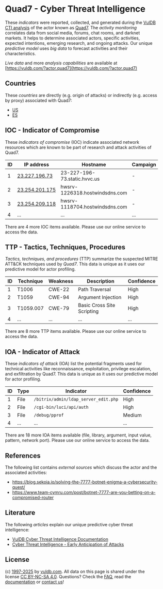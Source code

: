 # Quad7 - Cyber Threat Intelligence

These _indicators_ were reported, collected, and generated during the [VulDB CTI analysis](https://vuldb.com/?kb.cti) of the actor known as [Quad7](https://vuldb.com/?actor.quad7). The _activity monitoring_ correlates data from social media, forums, chat rooms, and darknet markets. It helps to determine associated actors, specific activities, expected intentions, emerging research, and ongoing attacks. Our unique _predictive model_ uses _big data_ to forecast activities and their characteristics.

_Live data_ and more _analysis capabilities_ are available at [https://vuldb.com/?actor.quad7](https://vuldb.com/?actor.quad7)

## Countries

These _countries_ are directly (e.g. origin of attacks) or indirectly (e.g. access by proxy) associated with Quad7:

* [US](https://vuldb.com/?country.us)
* [ES](https://vuldb.com/?country.es)

## IOC - Indicator of Compromise

These _indicators of compromise_ (IOC) indicate associated network resources which are known to be part of research and attack activities of Quad7.

ID | IP address | Hostname | Campaign | Confidence
-- | ---------- | -------- | -------- | ----------
1 | [23.227.196.73](https://vuldb.com/?ip.23.227.196.73) | 23-227-196-73.static.hvvc.us | - | High
2 | [23.254.201.175](https://vuldb.com/?ip.23.254.201.175) | hwsrv-1226318.hostwindsdns.com | - | High
3 | [23.254.209.118](https://vuldb.com/?ip.23.254.209.118) | hwsrv-1118704.hostwindsdns.com | - | High
4 | ... | ... | ... | ...

There are 4 more IOC items available. Please use our online service to access the data.

## TTP - Tactics, Techniques, Procedures

_Tactics, techniques, and procedures_ (TTP) summarize the suspected MITRE ATT&CK techniques used by _Quad7_. This data is unique as it uses our predictive model for actor profiling.

ID | Technique | Weakness | Description | Confidence
-- | --------- | -------- | ----------- | ----------
1 | T1006 | CWE-22 | Path Traversal | High
2 | T1059 | CWE-94 | Argument Injection | High
3 | T1059.007 | CWE-79 | Basic Cross Site Scripting | High
4 | ... | ... | ... | ...

There are 8 more TTP items available. Please use our online service to access the data.

## IOA - Indicator of Attack

These _indicators of attack_ (IOA) list the potential fragments used for technical activities like reconnaissance, exploitation, privilege escalation, and exfiltration by Quad7. This data is unique as it uses our predictive model for actor profiling.

ID | Type | Indicator | Confidence
-- | ---- | --------- | ----------
1 | File | `/bitrix/admin/ldap_server_edit.php` | High
2 | File | `/cgi-bin/luci/api/auth` | High
3 | File | `/debug/pprof` | Medium
4 | ... | ... | ...

There are 18 more IOA items available (file, library, argument, input value, pattern, network port). Please use our online service to access the data.

## References

The following list contains _external sources_ which discuss the actor and the associated activities:

* https://blog.sekoia.io/solving-the-7777-botnet-enigma-a-cybersecurity-quest/
* https://www.team-cymru.com/post/botnet-7777-are-you-betting-on-a-compromised-router

## Literature

The following _articles_ explain our unique predictive cyber threat intelligence:

* [VulDB Cyber Threat Intelligence Documentation](https://vuldb.com/?kb.cti)
* [Cyber Threat Intelligence - Early Anticipation of Attacks](https://www.scip.ch/en/?labs.20201022)

## License

(c) [1997-2025](https://vuldb.com/?kb.changelog) by [vuldb.com](https://vuldb.com/?kb.about). All data on this page is shared under the license [CC BY-NC-SA 4.0](https://creativecommons.org/licenses/by-nc-sa/4.0/). Questions? Check the [FAQ](https://vuldb.com/?kb.faq), read the [documentation](https://vuldb.com/?kb) or [contact us](https://vuldb.com/?contact)!
